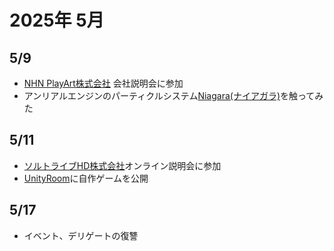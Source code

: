 # 2025年 5月
## 5/9
- [NHN PlayArt株式会社](https://recruit.nhn-japan.com/recruits/playart/3815458064683071922) 会社説明会に参加
- アンリアルエンジンのパーティクルシステム[Niagara(ナイアガラ)](https://dev.epicgames.com/documentation/ja-jp/unreal-engine/overview-of-niagara-effects-for-unreal-engine)を触ってみた
## 5/11
- [ソルトライブHD株式会社](http://www.sol-tribe.net/)オンライン説明会に参加
- [UnityRoom](https://unityroom.com/games/soratanaka_2dshooting)に自作ゲームを公開
## 5/17
- イベント、デリゲートの復讐
